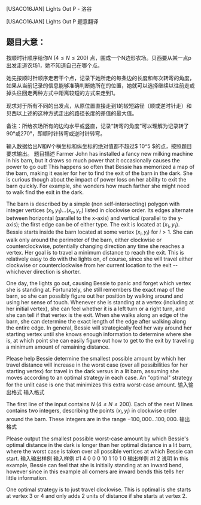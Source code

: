



[USACO16JAN] Lights Out P - 洛谷














[USACO16JAN] Lights Out P
题意翻译
## 题目大意：
按顺时针顺序给你$N$ $(4≤N≤200)$ 点，围成一个N边形农场。贝西要从某一点p出发走道农场1，她不知道自己在哪个点。

她先按顺时针顺序走若干个点，记录下她所走的每条边的长度和每次转弯的角度，如果从当前记录的信息能够准确判断她所在的位置，她就可以选择继续以往前走或掉头往回走两种方式中距离较短的方式来走到1。

现求对于所有不同的出发点，从原位置直接走到1的较短路径（顺或逆时针走）和贝西以上述的这种方式走出的路径长度的差值的最大值。

备注：所给农场所有的边均水平或竖直，记录“转弯的角度”可以理解为记录转了90°或270°，即顺时针转弯或逆时针转弯。

输入数据给出$N$和$N$个横坐标和纵坐标的绝对值都不超过$ 10^5 $的点，按照题目要求输出。
题目描述
Farmer John has installed a fancy new milking machine in his barn, but it draws so much power that it occasionally causes the power to go out! This happens so often that Bessie has memorized a map of the barn, making it easier for her to find the exit of the barn in the dark. She is curious though about the impact of power loss on her ability to exit the barn quickly. For example, she wonders how much farther she might need to walk find the exit in the dark.

The barn is described by a simple (non self-intersecting) polygon with integer vertices $(x_1,y_1)\ldots(x_n,y_n)$ listed in clockwise order. Its edges alternate between horizontal (parallel to the x-axis) and vertical (parallel to the y-axis); the first edge can be of either type. The exit is located at $(x_1,y_1)$. Bessie starts inside the barn located at some vertex $(x_i,y_i)$ for $i \gt 1$. She can walk only around the perimeter of the barn, either clockwise or counterclockwise, potentially changing direction any time she reaches a vertex. Her goal is to travel a minimum distance to reach the exit. This is relatively easy to do with the lights on, of course, since she will travel either clockwise or counterclockwise from her current location to the exit -- whichever direction is shorter.

One day, the lights go out, causing Bessie to panic and forget which vertex she is standing at. Fortunately, she still remembers the exact map of the barn, so she can possibly figure out her position by walking around and using her sense of touch. Whenever she is standing at a vertex (including at her initial vertex), she can feel whether it is a left turn or a right turn, and she can tell if that vertex is the exit. When she walks along an edge of the barn, she can determine the exact length of the edge after walking along the entire edge. In general, Bessie will strategically feel her way around her starting vertex until she knows enough information to determine where she is, at which point she can easily figure out how to get to the exit by traveling a minimum amount of remaining distance.

Please help Bessie determine the smallest possible amount by which her travel distance will increase in the worst case (over all possibilities for her starting vertex) for travel in the dark versus in a lit barn, assuming she moves according to an optimal strategy in each case. An "optimal" strategy for the unlit case is one that minimizes this extra worst-case amount.
输入输出格式
输入格式

The first line of the input contains $N$ ($4 \leq N \leq 200$). Each of the next $N$ lines contains two integers, describing the points $(x_i,y_i)$ in clockwise order around the barn. These integers are in the range $-100,000 \ldots 100,000$.
输出格式

Please output the smallest possible worst-case amount by which Bessie's optimal distance in the dark is longer than her optimal distance in a lit barn, where the worst case is taken over all possible vertices at which Bessie can start.
输入输出样例
输入样例 #1
4
0 0
0 10
1 10
1 0
输出样例 #1
2
说明
In this example, Bessie can feel that she is initially standing at an inward bend, however since in this example all corners are inward bends this tells her little information.

One optimal strategy is to just travel clockwise. This is optimal is she starts at vertex 3 or 4 and only adds 2 units of distance if she starts at vertex 2.






